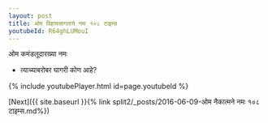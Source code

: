 ```yaml
---
layout: post
title: ओम विहायसागताये नमः १०८ टाइम्स
youtubeId: R64ghLUMouI
---
```

 
 
 ओम कमंडलूदारख्या नमः  
 
 -  त्याच्याबरोबर घागरी कोण आहे? 
 
  
 
  
 
 
 
 
 
 


{% include youtubePlayer.html id=page.youtubeId %}
 
[Next]({{ site.baseurl }}{% link  split2/_posts/2016-06-09-ओम नैकात्मने नमः १०८ टाइम्स.md%})
 
